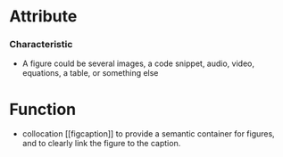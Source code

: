 # Attribute
### Characteristic
- A figure could be several images, a code snippet, audio, video, equations, a table, or something else
# Function
- collocation [[figcaption]] to provide a semantic container for figures, and to clearly link the figure to the caption.